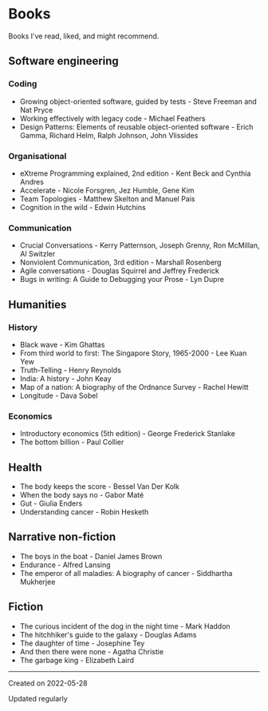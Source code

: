 # Books

Books I've read, liked, and might recommend.

## Software engineering

### Coding

- Growing object-oriented software, guided by tests - Steve Freeman and Nat Pryce
- Working effectively with legacy code - Michael Feathers
- Design Patterns: Elements of reusable object-oriented software - Erich Gamma, Richard Helm, Ralph Johnson, John Vlissides

### Organisational

- eXtreme Programming explained, 2nd edition - Kent Beck and Cynthia Andres
- Accelerate - Nicole Forsgren, Jez Humble, Gene Kim
- Team Topologies - Matthew Skelton and Manuel Pais
- Cognition in the wild - Edwin Hutchins

### Communication

- Crucial Conversations - Kerry Patternson, Joseph Grenny, Ron McMillan, Al Switzler
- Nonviolent Communication, 3rd edition - Marshall Rosenberg
- Agile conversations - Douglas Squirrel and Jeffrey Frederick
- Bugs in writing: A Guide to Debugging your Prose - Lyn Dupre

## Humanities

### History

- Black wave - Kim Ghattas
- From third world to first: The Singapore Story, 1965-2000 - Lee Kuan Yew
- Truth-Telling - Henry Reynolds
- India: A history - John Keay
- Map of a nation: A biography of the Ordnance Survey - Rachel Hewitt
- Longitude - Dava Sobel

### Economics

- Introductory economics (5th edition) - George Frederick Stanlake
- The bottom billion - Paul Collier

## Health

- The body keeps the score - Bessel Van Der Kolk
- When the body says no - Gabor Maté
- Gut - Giulia Enders
- Understanding cancer - Robin Hesketh

## Narrative non-fiction

- The boys in the boat - Daniel James Brown
- Endurance - Alfred Lansing
- The emperor of all maladies: A biography of cancer - Siddhartha Mukherjee

## Fiction

- The curious incident of the dog in the night time - Mark Haddon
- The hitchhiker's guide to the galaxy - Douglas Adams
- The daughter of time - Josephine Tey
- And then there were none - Agatha Christie
- The garbage king - Elizabeth Laird

---
Created on 2022-05-28

Updated regularly
